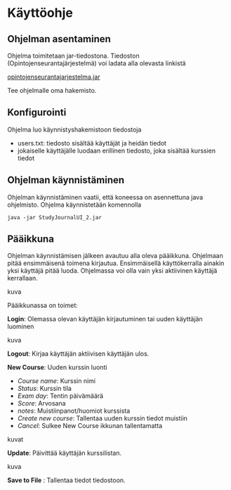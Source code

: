 # Käyttöohje

## Ohjelman asentaminen

Ohjelma toimitetaan jar-tiedostona. Tiedoston (Opintojenseurantajärjestelmä) voi ladata alla olevasta linkistä

[opintojenseurantajarjestelma.jar](https://github.com/forstjoh/ot-harjoitustyo/releases/tag/Viikko6)

Tee ohjelmalle oma hakemisto.

## Konfigurointi

Ohjelma luo käynnistyshakemistoon tiedostoja 
- users.txt: tiedosto sisältää käyttäjät ja heidän tiedot	
- jokaiselle käyttäjälle luodaan erillinen tiedosto, joka sisältää kurssien tiedot  

## Ohjelman käynnistäminen

Ohjelman käynnistäminen vaatii, että koneessa on asennettuna java ohjelmisto.
Ohjelma käynnistetään komennolla

	java -jar StudyJournalUI_2.jar

## Pääikkuna

Ohjelman käynnistämisen jälkeen avautuu alla oleva pääikkuna. Ohjelmaan pitää ensimmäisenä toimena kirjautua.
Ensimmäisellä käyttökerralla ainakin yksi käyttäjä pitää luoda.
Ohjelmassa voi olla vain yksi aktiivinen käyttäjä kerrallaan.

kuva

Pääikkunassa on toimet:
 
**Login**: Olemassa olevan käyttäjän kirjautuminen tai uuden käyttäjän luominen

kuva

**Logout**: Kirjaa käyttäjän aktiivisen käyttäjän ulos.

**New Course**: Uuden kurssin luonti
- *Course name*: Kurssin nimi
- *Status*: Kurssin tila
- *Exam day*: Tentin päivämäärä
- *Score*: Arvosana
- *notes*: Muistiinpanot/huomiot kurssista
- *Create new course*: Tallentaa uuden kurssin tiedot muistiin
- *Cancel*: Sulkee New Course ikkunan tallentamatta

kuvat

**Update**: Päivittää käyttäjän kurssilistan.

kuva

**Save to File** : Tallentaa tiedot tiedostoon.





